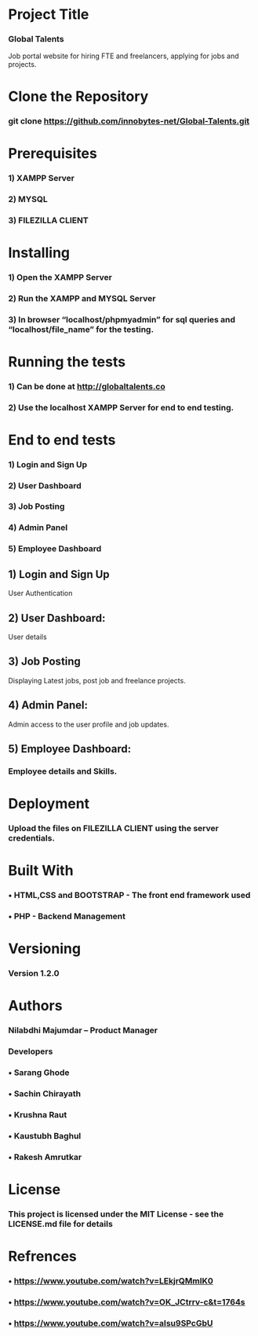# Project Title
### Global Talents
Job portal website for hiring FTE and freelancers, applying for jobs and projects.  
# Clone the Repository
### git clone https://github.com/innobytes-net/Global-Talents.git
# Prerequisites
### 1)	XAMPP Server
### 2)	MYSQL
### 3)	FILEZILLA CLIENT
# Installing
### 1)	Open the XAMPP Server
### 2)	Run the XAMPP and MYSQL Server
### 3)	In browser “localhost/phpmyadmin” for sql queries and “localhost/file_name” for the testing.
# Running the tests
### 1)	Can be done at http://globaltalents.co
### 2)	Use the localhost XAMPP Server for end to end testing. 
# End to end tests
### 1)	Login and Sign Up
### 2)	User Dashboard
### 3)	Job Posting
### 4)	Admin Panel
### 5)	Employee Dashboard

## 1)	Login and Sign Up
User Authentication

## 2)	User Dashboard:
User details 

## 3)	Job Posting
Displaying Latest jobs, post job and freelance projects. 

## 4)	Admin Panel:
Admin access to the user profile and job updates.

## 5)	Employee Dashboard: 
### Employee details and Skills. 


# Deployment
### Upload the files on FILEZILLA CLIENT using the server credentials. 
# Built With
### •	HTML,CSS and BOOTSTRAP - The front end framework used
### •	PHP - Backend Management
# Versioning
### Version 1.2.0
# Authors
###	Nilabdhi Majumdar – Product Manager
### Developers
### •	Sarang Ghode 
### •	Sachin Chirayath
### •	Krushna Raut
### •	Kaustubh Baghul
### •	Rakesh Amrutkar
# License
### This project is licensed under the MIT License - see the LICENSE.md file for details
# Refrences
### •	https://www.youtube.com/watch?v=LEkjrQMmIK0
### •	https://www.youtube.com/watch?v=OK_JCtrrv-c&t=1764s
### •	https://www.youtube.com/watch?v=aIsu9SPcGbU


